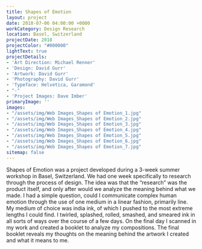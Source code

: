 ```yaml
---
title: Shapes of Emotion
layout: project
date: 2018-07-06 04:00:00 +0000
workCategory: Design Research
location: Basel, Switzerland
projectDate: 2018
projectColor: "#000000"
lightText: true
projectDetails:
- 'Art Direction: Michael Renner'
- 'Design: David Gurr'
- 'Artwork: David Gurr'
- 'Photography: David Gurr'
- 'Typeface: Helvetica, Garamond'
- "-"
- 'Project Images: Dave Imber'
primaryImage: ''
images:
- "/assets/img/Web Images_Shapes of Emotion_1.jpg"
- "/assets/img/Web Images_Shapes of Emotion_2.jpg"
- "/assets/img/Web Images_Shapes of Emotion_3.jpg"
- "/assets/img/Web Images_Shapes of Emotion_4.jpg"
- "/assets/img/Web Images_Shapes of Emotion_5.jpg"
- "/assets/img/Web Images_Shapes of Emotion_6.jpg"
- "/assets/img/Web Images_Shapes of Emotion_7.jpg"
sitemap: false
---
```

Shapes of Emotion was a project developed during a 3-week summer workshop in Basel, Switzerland. We had one week specifically to research through the process of design. The idea was that the “research” was the product itself, and only after would we analyze the meaning behind what we made. I had a simple question, could I communicate complex human emotion through the use of one medium in a linear fashion, primarily line. My medium of choice was india ink, of which I pushed to the most extreme lengths I could find. I twirled, splashed, rolled, smashed, and smeared ink in all sorts of ways over the course of a few days. On the final day I scanned in my work and created a booklet to analyze my compositions. The final booklet reveals my thoughts on the meaning behind the artwork I created and what it means to me.